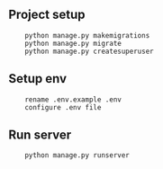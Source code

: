## Project setup

```
    python manage.py makemigrations
    python manage.py migrate
    python manage.py createsuperuser
```

## Setup env

```
    rename .env.example .env
    configure .env file
```

## Run server

```
    python manage.py runserver
```
